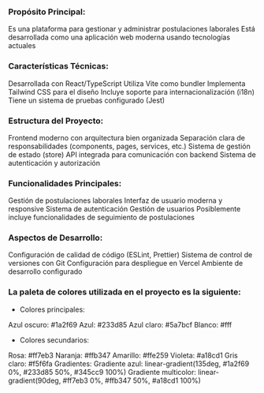### Propósito Principal:

Es una plataforma para gestionar y administrar postulaciones laborales
Está desarrollada como una aplicación web moderna usando tecnologías actuales

### Características Técnicas:

Desarrollada con React/TypeScript
Utiliza Vite como bundler
Implementa Tailwind CSS para el diseño
Incluye soporte para internacionalización (i18n)
Tiene un sistema de pruebas configurado (Jest)

### Estructura del Proyecto:

Frontend moderno con arquitectura bien organizada
Separación clara de responsabilidades (components, pages, services, etc.)
Sistema de gestión de estado (store)
API integrada para comunicación con backend
Sistema de autenticación y autorización

### Funcionalidades Principales:

Gestión de postulaciones laborales
Interfaz de usuario moderna y responsive
Sistema de autenticación
Gestión de usuarios
Posiblemente incluye funcionalidades de seguimiento de postulaciones

### Aspectos de Desarrollo:

Configuración de calidad de código (ESLint, Prettier)
Sistema de control de versiones con Git
Configuración para despliegue en Vercel
Ambiente de desarrollo configurado

### La paleta de colores utilizada en el proyecto es la siguiente:

- Colores principales:

Azul oscuro: #1a2f69
Azul: #233d85
Azul claro: #5a7bcf
Blanco: #fff

- Colores secundarios:

Rosa: #ff7eb3
Naranja: #ffb347
Amarillo: #ffe259
Violeta: #a18cd1
Gris claro: #f5f6fa
Gradientes:
Gradiente azul: linear-gradient(135deg, #1a2f69 0%, #233d85 50%, #345cc9 100%)
Gradiente multicolor: linear-gradient(90deg, #ff7eb3 0%, #ffb347 50%, #a18cd1 100%)
